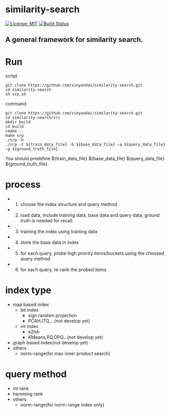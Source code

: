 similarity-search
==============
[![License: MIT](https://img.shields.io/badge/License-MIT-yellow.svg)](https://opensource.org/licenses/MIT) 
[![Build Status](https://travis-ci.com/xinyandai/similarity-search.svg?token=rQzxktTxAXqqyNh8ZrSa&branch=master)](https://travis-ci.com/xinyandai/similarity-search)
## A general framework for similarity search.
# Run
 script

    git clone https://github.com/xinyandai/similarity-search.git
    cd similarity-search
    sh srp.sh

 command

    git clone https://github.com/xinyandai/similarity-search.git
    cd similarity-search/src
    mkdir build
    cd build
    cmake ..
    make srp
    ./srp -h
    ./srp -t ${train_data_file} -b ${base_data_file} -q ${query_data_file}  -g ${ground_truth_file}

You should predefine  ${train_data_file} ${base_data_file} ${query_data_file} ${ground_truth_file}.
# process
  - 1. choose the index structure and query method
  - 2. load data, include training data, base data and query data, ground truth is needed for recall.
  - 3. training the index using training data
  - 4. store the base data in index
  - 5. for each query, probe high priority items/buckets using the choosed query method
  - 6. for each query, re-rank the probed items
# index type
  - map based index
      - bit index
        - sign random projection
        - PCAH,ITQ,...(not develop yet)
      - int index
        - e2lsh
        - KMeans,PQ,OPQ...(not develop yet)
  - graph based index(not develop yet)
  - others
    - norm-range(for max inner product search)
#  query method
  - int rank
  - hamming rank
  - others
    - norm-range(for norm-range index only)

